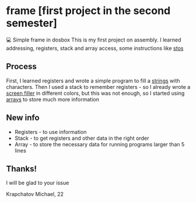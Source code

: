 # frame [first project in the second semester]
💻 Simple frame in dosbox
This is my first project on assembly. I learned addressing, registers, stack and array access, some instructions like [stos](https://faydoc.tripod.com/cpu/stosw.htm)

## Process
First, I learned registers and wrote a simple program to fill a [strings](https://github.com/Mchl-krpch/frame/blob/main/scr/frame.asm) with characters. Then I used a stack to remember registers - so I already wrote a [screen filler](https://github.com/Mchl-krpch/frame/blob/main/scr/bg.asm) in different colors, but this was not enough, so I started using [arrays](https://github.com/Mchl-krpch/frame/blob/main/scr/array.asm) to store much more information

## New info
* Registers  - to use information
* Stack  - to get registers and other data in the right order
* Array  - to store the necessary data for running programs larger than 5 lines

## Thanks!
I will be glad to your issue

Krapchatov Michael, 22
